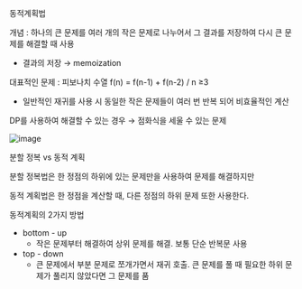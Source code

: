 동적계획법

개념 : 하나의 큰 문제를 여러 개의 작은 문제로 나누어서 그 결과를 저장하여 다시 큰 문제를 해결할 때 사용

- 결과의 저장 → memoization

대표적인 문제 : 피보나치 수열 f(n) = f(n-1) + f(n-2) / n ≥3

- 일반적인 재귀를 사용 시 동일한 작은 문제들이 여러 번 반복 되어 비효율적인 계산

DP를 사용하여 해결할 수 있는 경우 → 점화식을 세울 수 있는 문제

![image](https://github.com/Lee-Areum/CodingAndCSstudy/assets/98503537/28d941c9-ea2a-4b28-9282-341b1b469239)



분할 정복 vs 동적 계획

분할 정복법은 한 정점의 하위에 있는 문제만을 사용하여 문제를 해결하지만

동적 계획법은 한 정점을 계산할 때, 다른 정점의 하위 문제 또한 사용한다.

동적계획의 2가지 방법

- bottom - up
    - 작은 문제부터 해결하여 상위 문제를 해결. 보통 단순 반복문 사용
- top - down
    - 큰 문제에서 부분 문제로 쪼개가면서 재귀 호출. 큰 문제를 풀 때 필요한 하위 문제가 풀리지 않았다면 그 문제를 품
